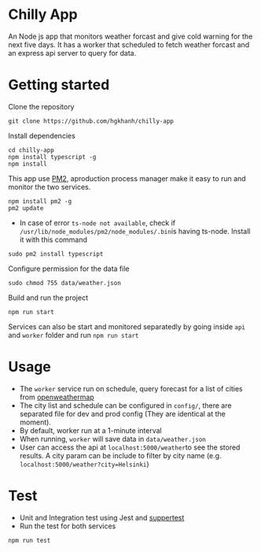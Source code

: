 # Chilly App

An Node js app that monitors weather forcast and give cold warning for the next five days. It has a worker that scheduled to fetch weather forcast and an express api server to query for data.

# Getting started

Clone the repository
```
git clone https://github.com/hgkhanh/chilly-app
```
Install dependencies
```
cd chilly-app
npm install typescript -g
npm install
```
This app use [PM2](https://github.com/Unitech/pm2), aproduction process manager make it easy to run and monitor the two services.
```
npm install pm2 -g
pm2 update
```
- In case of error `ts-node not available`, check if `/usr/lib/node_modules/pm2/node_modules/.bin`is having ts-node. Install it with this command
```
sudo pm2 install typescript
```
Configure permission for the data file
```
sudo chmod 755 data/weather.json
```
Build and run the project
```
npm run start

```

Services can also be start and monitored separatedly by going inside `api` and `worker` folder and run `npm run start`

# Usage
- The `worker` service run on schedule, query forecast for a list of cities from [openweathermap](https://openweathermap.org)
- The city list and schedule can be configured in `config/`, there are separated file for dev and prod config (They are identical at the moment).
- By default, worker run at a 1-minute interval
- When running, `worker` will save data in `data/weather.json`
- User can access the api at `localhost:5000/weather`to see the stored results. A city param can be include to filter by city name (e.g. `localhost:5000/weather?city=Helsinki`)

# Test
- Unit and Integration test using Jest and [suppertest](https://github.com/visionmedia/supertest)
- Run the test for both services
```
npm run test
```

